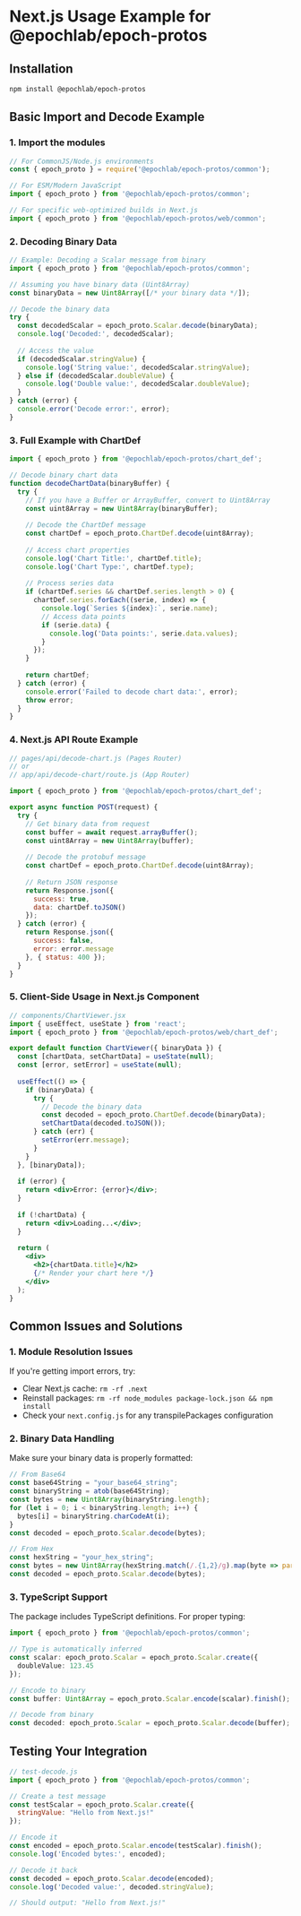 # Next.js Usage Example for @epochlab/epoch-protos

## Installation
```bash
npm install @epochlab/epoch-protos
```

## Basic Import and Decode Example

### 1. Import the modules
```javascript
// For CommonJS/Node.js environments
const { epoch_proto } = require('@epochlab/epoch-protos/common');

// For ESM/Modern JavaScript
import { epoch_proto } from '@epochlab/epoch-protos/common';

// For specific web-optimized builds in Next.js
import { epoch_proto } from '@epochlab/epoch-protos/web/common';
```

### 2. Decoding Binary Data
```javascript
// Example: Decoding a Scalar message from binary
import { epoch_proto } from '@epochlab/epoch-protos/common';

// Assuming you have binary data (Uint8Array)
const binaryData = new Uint8Array([/* your binary data */]);

// Decode the binary data
try {
  const decodedScalar = epoch_proto.Scalar.decode(binaryData);
  console.log('Decoded:', decodedScalar);
  
  // Access the value
  if (decodedScalar.stringValue) {
    console.log('String value:', decodedScalar.stringValue);
  } else if (decodedScalar.doubleValue) {
    console.log('Double value:', decodedScalar.doubleValue);
  }
} catch (error) {
  console.error('Decode error:', error);
}
```

### 3. Full Example with ChartDef
```javascript
import { epoch_proto } from '@epochlab/epoch-protos/chart_def';

// Decode binary chart data
function decodeChartData(binaryBuffer) {
  try {
    // If you have a Buffer or ArrayBuffer, convert to Uint8Array
    const uint8Array = new Uint8Array(binaryBuffer);
    
    // Decode the ChartDef message
    const chartDef = epoch_proto.ChartDef.decode(uint8Array);
    
    // Access chart properties
    console.log('Chart Title:', chartDef.title);
    console.log('Chart Type:', chartDef.type);
    
    // Process series data
    if (chartDef.series && chartDef.series.length > 0) {
      chartDef.series.forEach((serie, index) => {
        console.log(`Series ${index}:`, serie.name);
        // Access data points
        if (serie.data) {
          console.log('Data points:', serie.data.values);
        }
      });
    }
    
    return chartDef;
  } catch (error) {
    console.error('Failed to decode chart data:', error);
    throw error;
  }
}
```

### 4. Next.js API Route Example
```javascript
// pages/api/decode-chart.js (Pages Router)
// or
// app/api/decode-chart/route.js (App Router)

import { epoch_proto } from '@epochlab/epoch-protos/chart_def';

export async function POST(request) {
  try {
    // Get binary data from request
    const buffer = await request.arrayBuffer();
    const uint8Array = new Uint8Array(buffer);
    
    // Decode the protobuf message
    const chartDef = epoch_proto.ChartDef.decode(uint8Array);
    
    // Return JSON response
    return Response.json({
      success: true,
      data: chartDef.toJSON()
    });
  } catch (error) {
    return Response.json({
      success: false,
      error: error.message
    }, { status: 400 });
  }
}
```

### 5. Client-Side Usage in Next.js Component
```jsx
// components/ChartViewer.jsx
import { useEffect, useState } from 'react';
import { epoch_proto } from '@epochlab/epoch-protos/web/chart_def';

export default function ChartViewer({ binaryData }) {
  const [chartData, setChartData] = useState(null);
  const [error, setError] = useState(null);
  
  useEffect(() => {
    if (binaryData) {
      try {
        // Decode the binary data
        const decoded = epoch_proto.ChartDef.decode(binaryData);
        setChartData(decoded.toJSON());
      } catch (err) {
        setError(err.message);
      }
    }
  }, [binaryData]);
  
  if (error) {
    return <div>Error: {error}</div>;
  }
  
  if (!chartData) {
    return <div>Loading...</div>;
  }
  
  return (
    <div>
      <h2>{chartData.title}</h2>
      {/* Render your chart here */}
    </div>
  );
}
```

## Common Issues and Solutions

### 1. Module Resolution Issues
If you're getting import errors, try:
- Clear Next.js cache: `rm -rf .next`
- Reinstall packages: `rm -rf node_modules package-lock.json && npm install`
- Check your `next.config.js` for any transpilePackages configuration

### 2. Binary Data Handling
Make sure your binary data is properly formatted:
```javascript
// From Base64
const base64String = "your_base64_string";
const binaryString = atob(base64String);
const bytes = new Uint8Array(binaryString.length);
for (let i = 0; i < binaryString.length; i++) {
  bytes[i] = binaryString.charCodeAt(i);
}
const decoded = epoch_proto.Scalar.decode(bytes);

// From Hex
const hexString = "your_hex_string";
const bytes = new Uint8Array(hexString.match(/.{1,2}/g).map(byte => parseInt(byte, 16)));
const decoded = epoch_proto.Scalar.decode(bytes);
```

### 3. TypeScript Support
The package includes TypeScript definitions. For proper typing:
```typescript
import { epoch_proto } from '@epochlab/epoch-protos/common';

// Type is automatically inferred
const scalar: epoch_proto.Scalar = epoch_proto.Scalar.create({
  doubleValue: 123.45
});

// Encode to binary
const buffer: Uint8Array = epoch_proto.Scalar.encode(scalar).finish();

// Decode from binary
const decoded: epoch_proto.Scalar = epoch_proto.Scalar.decode(buffer);
```

## Testing Your Integration
```javascript
// test-decode.js
import { epoch_proto } from '@epochlab/epoch-protos/common';

// Create a test message
const testScalar = epoch_proto.Scalar.create({
  stringValue: "Hello from Next.js!"
});

// Encode it
const encoded = epoch_proto.Scalar.encode(testScalar).finish();
console.log('Encoded bytes:', encoded);

// Decode it back
const decoded = epoch_proto.Scalar.decode(encoded);
console.log('Decoded value:', decoded.stringValue);

// Should output: "Hello from Next.js!"
```